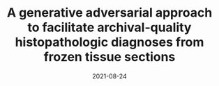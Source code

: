 ---
title: "A generative adversarial approach to facilitate archival-quality histopathologic diagnoses from frozen tissue sections"
collection: publications
permalink: /publication/
date: 2021-08-24
venue: 'arXiv preprint'
link: 'https://arxiv.org/abs/2108.10550'
github: 'https://github.com/kiakh93/Virtual_FFPE'
citation: '<b>Falahkheirkhah, K.</b>, Guo, T., Hwang, M., Tamboli, P., Wood, C.G., Karam, J.A., Sircar, K. and Bhargava, R., 2021. A generative adversarial approach to facilitate archival-quality histopathologic diagnoses from frozen tissue sections; <i>arXiv preprint.</i>'
---